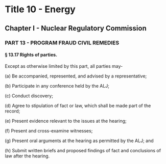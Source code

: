 
# Title 10 - Energy
## Chapter I - Nuclear Regulatory Commission
### PART 13 - PROGRAM FRAUD CIVIL REMEDIES
#### § 13.17 Rights of parties.

Except as otherwise limited by this part, all parties may-

(a) Be accompanied, represented, and advised by a representative;

(b) Participate in any conference held by the ALJ;

(c) Conduct discovery;

(d) Agree to stipulation of fact or law, which shall be made part of the record;

(e) Present evidence relevant to the issues at the hearing;

(f) Present and cross-examine witnesses;

(g) Present oral arguments at the hearing as permitted by the ALJ; and

(h) Submit written briefs and proposed findings of fact and conclusions of law after the hearing.
